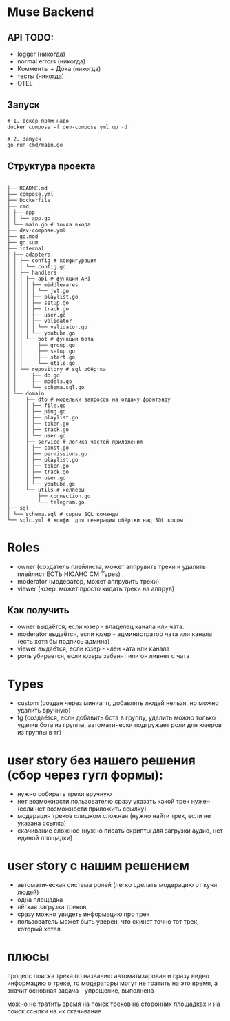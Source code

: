 # Muse Backend

## API TODO:
- logger (никогда)
- normal errors (никогда)
- Комменты + Дока (никогда)
- тесты (никогда)
- OTEL

## Запуск
```shell
# 1. докер прям надо
docker compose -f dev-compose.yml up -d

# 2. Запуск
go run cmd/main.go
```

## Структура проекта
```shell

├── README.md
├── compose.yml
├── Dockerfile
├── cmd
│ ├── app
│ │ └── app.go
│ └── main.go # точка входа
├── dev-compose.yml
├── go.mod
├── go.sum
├── internal
│ ├── adapters
│ │ ├── config # конфигурация
│ │ │ └── config.go
│ │ ├── handlers
│ │ │ ├── api # функции APi
│ │ │ │ ├── middlewares
│ │ │ │ │ └── jwt.go
│ │ │ │ ├── playlist.go
│ │ │ │ ├── setup.go
│ │ │ │ ├── track.go
│ │ │ │ ├── user.go
│ │ │ │ ├── validator
│ │ │ │ │ └── validator.go
│ │ │ │ └── youtube.go
│ │ │ └── bot # функции бота
│ │ │     ├── group.go
│ │ │     ├── setup.go
│ │ │     ├── start.go
│ │ │     └── utils.go
│ │ └── repository # sql обёртка
│ │     ├── db.go
│ │     ├── models.go
│ │     └── schema.sql.go
│ └── domain
│     ├── dto # модельки запросов на отдачу фронтэнду
│     │ ├── file.go
│     │ ├── ping.go
│     │ ├── playlist.go
│     │ ├── token.go
│     │ ├── track.go
│     │ └── user.go
│     ├── service # логика частей приложения
│     │ ├── const.go
│     │ ├── permissions.go
│     │ ├── playlist.go
│     │ ├── token.go
│     │ ├── track.go
│     │ ├── user.go
│     │ └── youtube.go
│     └── utils # хелперы
│         ├── connection.go
│         └── telegram.go
├── sql
│ └── schema.sql # сырые SQL команды
└── sqlc.yml # конфиг для генерации обёртки над SQL кодом
```

# Roles
- owner (создатель плейлиста, может аппрувить треки и удалить плейлист ЕСТЬ НЮАНС СМ Types)
- moderator (модератор, может аппрувить треки)
- viewer (юзер, может просто кидать треки на аппрув)
## Как получить
- owner выдаётся, если юзер - владелец канала или чата.
- moderator выдаётся, если юзер - администратор чата или канала (есть хотя бы подпись админа)
- viewer выдаётся, если юзер - член чата или канала
- роль убирается, если юзера забанят или он ливнет с чата

# Types
- custom (создан через миниапп, добавлять людей нельзя, но можно удалить вручную)
- tg (создаётся, если добавить бота в группу, удалить можно только удалив бота из группы, автоматически подгружает роли для юзеров из группы в тг)

# user story без нашего решения (сбор через гугл формы):
- нужно собирать треки вручную
- нет возможности пользователю сразу указать какой трек нужен (если нет возможности приложить ссылку)
- модерация треков слишком сложная (нужно найти трек, если не указана ссылка)
- скачивание сложное (нужно писать скрипты для загрузки аудио, нет единой площадки)

# user story с нашим решением
- автоматическая система ролей (легко сделать модерацию от кучи людей)
- одна площадка
- лёгкая загрузка треков
- сразу можно увидеть информацию про трек
- пользователь может быть уверен, что скинет точно тот трек, который хотел

# плюсы
процесс поиска трека по названию автоматизирован и сразу видно информацию о треке, 
то модераторы могут не тратить на это время, а значит основная задача - упрощение, выполнена

можно не тратить время на поиск треков на сторонних площадках и на поиск ссылки на их скачивание